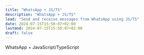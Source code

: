 ```yaml
---
title: "WhatsApp + JS/TS"
description: "WhatsApp + JS/TS"
lead: "Send and receive messages from WhatsApp using JS/TS"
date: 2024-07-15T15:50:07+02:00
lastmod: 2024-07-15T15:50:07+02:00
draft: false
---
```


WhatsApp + JavaScript/TypeScript
